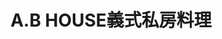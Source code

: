 ---
title: "A.B HOUSE義式私房料理"
description: "A.B HOUSE義式私房料理"
layout: shop
keywords:
  - 美食競賽
  - 台灣美食
  - 美食精選
datePublished: "2025-06-30"
dateModified: "2025-07-06"
city: "台北市"
district: "大安區"
address: "台北市大安區潮州街188號"
phone: ""
geo: "25.028261388389684, 121.53024463876285"
google_map: "https://maps.app.goo.gl/eEy1HxtUtyUVLkCk7"
footinder: "https://footinder.com.tw/%E5%8F%B0%E5%8C%97%E5%B8%82%E5%A4%A7%E5%AE%89%E5%8D%80/35531/"
official: "https://www.facebook.com/A.BHouseYiShiSiFangLiaoLi"
award:
  - name: "500盤"
    year: "2024"
    entries:
      - dishes:
          - "生火腿鑲烤全鴨"

---